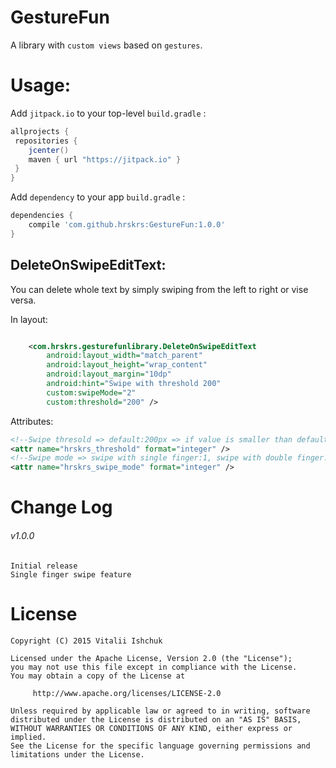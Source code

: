 # GestureFun
A library with `custom views` based on `gestures`.

#  Usage:

Add `jitpack.io` to your top-level `build.gradle` :
```groovy
allprojects {
 repositories {
    jcenter()
    maven { url "https://jitpack.io" }
 }
}
```

Add `dependency` to your app `build.gradle` :
```groovy
dependencies {
    compile 'com.github.hrskrs:GestureFun:1.0.0'
}
```

## DeleteOnSwipeEditText:
You can delete whole text by simply swiping from the left to right or vise versa. 

In layout:

``` xml

    <com.hrskrs.gesturefunlibrary.DeleteOnSwipeEditText
        android:layout_width="match_parent"
        android:layout_height="wrap_content"
        android:layout_margin="10dp"
        android:hint="Swipe with threshold 200"
        custom:swipeMode="2"
        custom:threshold="200" />
```

Attributes:
``` xml
<!--Swipe thresold => default:200px => if value is smaller than default value than default value will be used  -->
<attr name="hrskrs_threshold" format="integer" /> 
<!--Swipe mode => swipe with single finger:1, swipe with double finger:2 => Default Value:2 -->
<attr name="hrskrs_swipe_mode" format="integer" />
```
# Change Log
###### v1.0.0
	Initial release
	Single finger swipe feature
	
# License

    Copyright (C) 2015 Vitalii Ishchuk

    Licensed under the Apache License, Version 2.0 (the "License");
    you may not use this file except in compliance with the License.
    You may obtain a copy of the License at

         http://www.apache.org/licenses/LICENSE-2.0

    Unless required by applicable law or agreed to in writing, software
    distributed under the License is distributed on an "AS IS" BASIS,
    WITHOUT WARRANTIES OR CONDITIONS OF ANY KIND, either express or implied.
    See the License for the specific language governing permissions and
    limitations under the License.